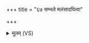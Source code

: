 +++
title = "६७ सम्भले मलंसादयित्वा"

+++
<details><summary>मूलम् (VS)</summary>

सं॑भ॒ले मलं॑सादयि॒त्वा क॑म्ब॒ले दु॑रि॒तं व॒यम्। अभू॑म य॒ज्ञियाः॑ शु॒द्धाः प्र ण॒ आयूं॑षितारिषत् ॥
</details>